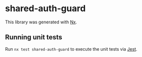 # shared-auth-guard

This library was generated with [Nx](https://nx.dev).

## Running unit tests

Run `nx test shared-auth-guard` to execute the unit tests via [Jest](https://jestjs.io).
